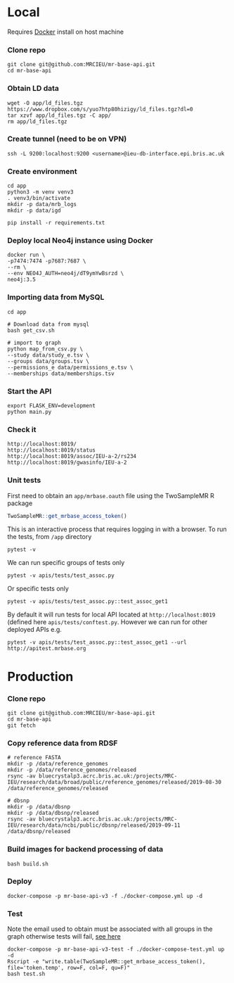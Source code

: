 # Local

Requires [Docker](https://docs.docker.com/install) install on host machine

### Clone repo
```
git clone git@github.com:MRCIEU/mr-base-api.git
cd mr-base-api
```

### Obtain LD data
```
wget -O app/ld_files.tgz https://www.dropbox.com/s/yuo7htp80hizigy/ld_files.tgz?dl=0
tar xzvf app/ld_files.tgz -C app/
rm app/ld_files.tgz
```

### Create tunnel (need to be on VPN)
```
ssh -L 9200:localhost:9200 <username>@ieu-db-interface.epi.bris.ac.uk
```

### Create environment
```
cd app
python3 -m venv venv3
. venv3/bin/activate
mkdir -p data/mrb_logs
mkdir -p data/igd

pip install -r requirements.txt
```

### Deploy local Neo4j instance using Docker
```
docker run \
-p7474:7474 -p7687:7687 \
--rm \
--env NEO4J_AUTH=neo4j/dT9ymYwBsrzd \
neo4j:3.5
```

### Importing data from MySQL
```
cd app

# Download data from mysql
bash get_csv.sh

# import to graph
python map_from_csv.py \
--study data/study_e.tsv \
--groups data/groups.tsv \
--permissions_e data/permissions_e.tsv \
--memberships data/memberships.tsv
```

### Start the API
```
export FLASK_ENV=development
python main.py
```

### Check it
```
http://localhost:8019/
http://localhost:8019/status
http://localhost:8019/assoc/IEU-a-2/rs234
http://localhost:8019/gwasinfo/IEU-a-2
```

### Unit tests
First need to obtain an `app/mrbase.oauth` file using the TwoSampleMR R package

```r
TwoSampleMR::get_mrbase_access_token()
```

This is an interactive process that requires logging in with a browser. To run the tests, from `/app` directory

```
pytest -v
```

We can run specific groups of tests only

```
pytest -v apis/tests/test_assoc.py
```

Or specific tests only

```
pytest -v apis/tests/test_assoc.py::test_assoc_get1
```

By default it will run tests for local API located at `http://localhost:8019` (defined here `apis/tests/conftest.py`. However we can run for other deployed APIs e.g.

```
pytest -v apis/tests/test_assoc.py::test_assoc_get1 --url http://apitest.mrbase.org
```


# Production

### Clone repo
```
git clone git@github.com:MRCIEU/mr-base-api.git
cd mr-base-api
git fetch
```

### Copy reference data from RDSF
```
# reference FASTA
mkdir -p /data/reference_genomes
mkdir -p /data/reference_genomes/released
rsync -av bluecrystalp3.acrc.bris.ac.uk:/projects/MRC-IEU/research/data/broad/public/reference_genomes/released/2019-08-30 /data/reference_genomes/released

# dbsnp
mkdir -p /data/dbsnp
mkdir -p /data/dbsnp/released
rsync -av bluecrystalp3.acrc.bris.ac.uk:/projects/MRC-IEU/research/data/ncbi/public/dbsnp/released/2019-09-11 /data/dbsnp/released
```

### Build images for backend processing of data
```
bash build.sh
```

### Deploy
```
docker-compose -p mr-base-api-v3 -f ./docker-compose.yml up -d
```

### Test

Note the email used to obtain must be associated with all groups in the graph otherwise tests will fail, [see here](https://github.com/MRCIEU/mr-base-api/blob/3085529ee1da86184a2c7f8f6e03e2413fb0272e/app/populate_db/map_from_csv.py#L272)

```
docker-compose -p mr-base-api-v3-test -f ./docker-compose-test.yml up -d
Rscript -e "write.table(TwoSampleMR::get_mrbase_access_token(), file='token.temp', row=F, col=F, qu=F)"
bash test.sh
```
